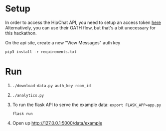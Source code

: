# Setup
In order to access the HipChat API, you need to setup an access token [here](https://edx.hipchat.com/account/api)
Alternatively, you can use their OATH flow, but that's a bit unecessary for this hackathon.

On the api site, create a new "View Messages" auth key

`pip3 install -r requirements.txt`

# Run

1. `./download-data.py auth_key room_id`

2. `./analytics.py`

3. To run the flask API to serve the example data:
    `export FLASK_APP=app.py`

    `flask run`

4. Open up http://127.0.0.1:5000/data/example

